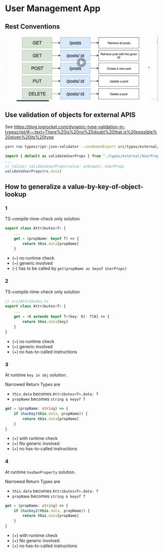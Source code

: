 # User Management App

## Rest Conventions

<img src="./docs/RESTConventions.png" alt="REST word and parameter conventions"
	title="REST word and parameter conventions" width="700" height="auto" />

## Use validation of objects for external APIS

See https://blog.logrocket.com/dynamic-type-validation-in-typescript/#:~:text=There%20is%20no%20doubt%20that,is%20possible%20given%20its%20type

```bash
yarn run typescript-json-validator --useNamedExport src/types/external/!\\(*validator.ts\\)
```

```ts
import { default as validateUserProps } from "./types/external/UserProps.validator"
...
// (alias) validateUserProps(value: unknown): UserProps
validateUserProps(rs.data)
```

## How to generalize a value-by-key-of-object-lookup

### 1

TS-compile-time-check only solution

```ts
export class Attributes<T> {
    ...
    get = (propName: keyof T) => {
        return this.data[propName]
    }
```

- (~) no runtime check
- (~) generic involved
- (-) has to be called by `get(propName as keyof UserProps)`

### 2

TS-compile-time-check only solution

```ts
// src/Attributes.ts
export class Attributes<T> {
    ...
    get = <K extends keyof T>(key: K): T[K] => {
        return this.data[key]
    }
}
```

- (~) no runtime check
- (~) generic involved
- (+) no has-to-called instructions

### 3

At runtime `key in obj` solution.

Narrowed Return Types are

- `this.data` becomes `Attributes<T>.data: T`
- `propName` becomes `string & keyof T`

```ts
get = (propName: string) => {
	if (hasKey(this.data, propName)) {
		return this.data[propName]
	}
}
```

- (+) with runtime check
- (+) No generic involved
- (+) no has-to-called instructions

### 4

At runtime `hasOwnProperty` solution.

Narrowed Return Types are

- `this.data` becomes `Attributes<T>.data: T`
- `propName` becomes `string & keyof T`

```ts
get = (propName: string) => {
	if (hasKey2(this.data, propName)) {
		return this.data[propName]
	}
}
```

- (+) with runtime check
- (+) No generic involved
- (+) no has-to-called instructions
